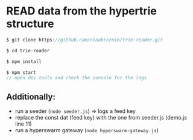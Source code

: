 # READ data from the hypertrie structure

```js
$ git clone https://github.com/ninabreznik/trie-reader.git

$ cd trie-reader

$ npm install

$ npm start
// open dev tools and check the console for the logs
```

Additionally:
---

- run a seeder (`node seeder.js`) => logs a feed key
- replace the const dat (feed key) with the one from seeder.js (demo.js line 11)
- run a hyperswarm gateway (`node hyperswarm-gateway.js`)
